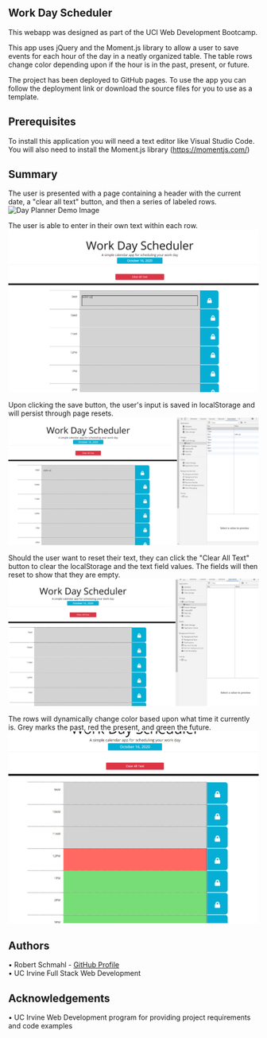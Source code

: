 Work Day Scheduler
-----------------------------

This webapp was designed as part of the UCI Web Development Bootcamp.

This app uses jQuery and the Moment.js library to allow a user to save events for each hour of the day in a neatly organized table. The table rows change color depending upon if the hour is in the past, present, or future. 

The project has been deployed to GitHub pages. To use the app you can follow the deployment link or download the source files for you to use as a template.


Prerequisites
-----------------------------

To install this application you will need a text editor like Visual Studio Code. You will also need to install the Moment.js library (https://momentjs.com/)


Summary
-----------------------------

The user is presented with a page containing a header with  the current date, a "clear all text" button, and then a series of labeled rows.
<img src="https://raw.githubusercontent.com/rschm007/Day-Planner/Assets/Demo%Images/demo-1.png" alt="Day Planner Demo Image" style="max-width:100%;">

The user is able to enter in their own text within each row.
<img src="https://raw.githubusercontent.com/rschm007/Day-Planner/main/Assets/Demo%20Images/demo-2.png" alt="Day Planner Demo Image" style="max-width:100%;">

Upon clicking the save button, the user's input is saved in localStorage and will persist through page resets.
<img src="https://raw.githubusercontent.com/rschm007/Day-Planner/main/Assets/Demo%20Images/demo-3.png" alt="Day Planner Demo Image" style="max-width:100%;">

Should the user want to reset their text, they can click the "Clear All Text" button to clear the localStorage and the text field values. The fields will then reset to show that they are empty.
<img src="https://raw.githubusercontent.com/rschm007/Day-Planner/main/Assets/Demo%20Images/demo-4.png" alt="Day Planner Demo Image" style="max-width:100%;">

The rows will dynamically change color based upon what time it currently is. Grey marks the past, red the present, and green the future.
<img src="https://raw.githubusercontent.com/rschm007/Day-Planner/main/Assets/Demo%20Images/demo-5.png" alt="Day Planner Demo Image" style="max-width:100%;">

Authors
-----------------------------
• Robert Schmahl - <a href="https://github.com/rschm007">GitHub Profile</a>
<br>
• UC Irvine Full Stack Web Development
<br>

Acknowledgements
-----------------------------
• UC Irvine Web Development program for providing project requirements and code examples

